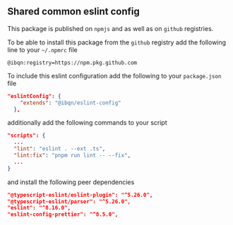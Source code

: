## Shared common eslint config

This package is published on `npmjs` and as well as on `github` registries.

To be able to install this package from the `github` registry add the following line to your `~/.npmrc` file

```text
@ibqn:registry=https://npm.pkg.github.com
```

To include this eslint configuration add the following to your `package.json` file

```json
"eslintConfig": {
    "extends": "@ibqn/eslint-config"
  },
```

additionally add the following commands to your script

```json
"scripts": {
  ...
  "lint": "eslint . --ext .ts",
  "lint:fix": "pnpm run lint -- --fix",
  ...
}
```

and install the following peer dependencies

```json
"@typescript-eslint/eslint-plugin": "^5.26.0",
"@typescript-eslint/parser": "^5.26.0",
"eslint": "^8.16.0",
"eslint-config-prettier": "^8.5.0",
```
